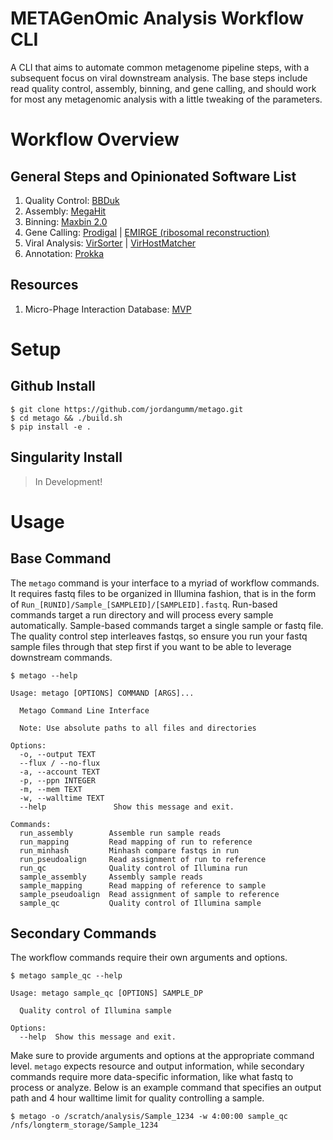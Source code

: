 # METAGenOmic Analysis Workflow CLI

A CLI that aims to automate common metagenome pipeline steps, with a subsequent focus on viral downstream analysis.  The base steps include read quality control, assembly, binning, and gene calling, and should work for most any metagenomic analysis with a little tweaking of the parameters.

# Workflow Overview

## General Steps and Opinionated Software List

1. Quality Control: [BBDuk](https://jgi.doe.gov/data-and-tools/bbtools/bb-tools-user-guide/bbduk-guide/)
2. Assembly: [MegaHit](https://academic.oup.com/bioinformatics/article/31/10/1674/177884)
3. Binning: [Maxbin 2.0](http://sourceforge.net/projects/maxbin/)
4. Gene Calling: [Prodigal](https://bmcbioinformatics.biomedcentral.com/articles/10.1186/1471-2105-11-119) | [EMIRGE (ribosomal reconstruction)](https://genomebiology.biomedcentral.com/articles/10.1186/gb-2011-12-5-r44)
5. Viral Analysis: [VirSorter](https://peerj.com/articles/985/?utm_source=TrendMD&utm_campaign=PeerJ_TrendMD_0&utm_medium=TrendMD) | [VirHostMatcher](https://academic.oup.com/nar/article/45/1/39/2605663)
6. Annotation: [Prokka](https://academic.oup.com/bioinformatics/article/30/14/2068/2390517)

## Resources

1. Micro-Phage Interaction Database: [MVP](http://mvp.medgenius.info/home)

# Setup

## Github Install
```
$ git clone https://github.com/jordangumm/metago.git
$ cd metago && ./build.sh
$ pip install -e .
```
## Singularity Install

> In Development!

# Usage

## Base Command
The `metago` command is your interface to a myriad of workflow commands.  It requires fastq files to be organized in Illumina fashion, that is in the form of `Run_[RUNID]/Sample_[SAMPLEID]/[SAMPLEID].fastq`.  Run-based commands target a run directory and will process every sample automatically.  Sample-based commands target a single sample or fastq file.  The quality control step interleaves fastqs, so ensure you run your fastq sample files through that step first if you want to be able to leverage downstream commands.

`$ metago --help`
```
Usage: metago [OPTIONS] COMMAND [ARGS]...

  Metago Command Line Interface

  Note: Use absolute paths to all files and directories

Options:
  -o, --output TEXT
  --flux / --no-flux
  -a, --account TEXT
  -p, --ppn INTEGER
  -m, --mem TEXT
  -w, --walltime TEXT
  --help               Show this message and exit.

Commands:
  run_assembly        Assemble run sample reads
  run_mapping         Read mapping of run to reference
  run_minhash         Minhash compare fastqs in run
  run_pseudoalign     Read assignment of run to reference
  run_qc              Quality control of Illumina run
  sample_assembly     Assembly sample reads
  sample_mapping      Read mapping of reference to sample
  sample_pseudoalign  Read assignment of sample to reference
  sample_qc           Quality control of Illumina sample
```

## Secondary Commands
The workflow commands require their own arguments and options.

`$ metago sample_qc --help`
```
Usage: metago sample_qc [OPTIONS] SAMPLE_DP

  Quality control of Illumina sample

Options:
  --help  Show this message and exit.
```

Make sure to provide arguments and options at the appropriate command level.  `metago` expects resource and output information, while secondary commands require more data-specific information, like what fastq to process or analyze.  Below is an example command that specifies an output path and 4 hour walltime limit for quality controlling a sample.

`$ metago -o /scratch/analysis/Sample_1234 -w 4:00:00 sample_qc /nfs/longterm_storage/Sample_1234`
